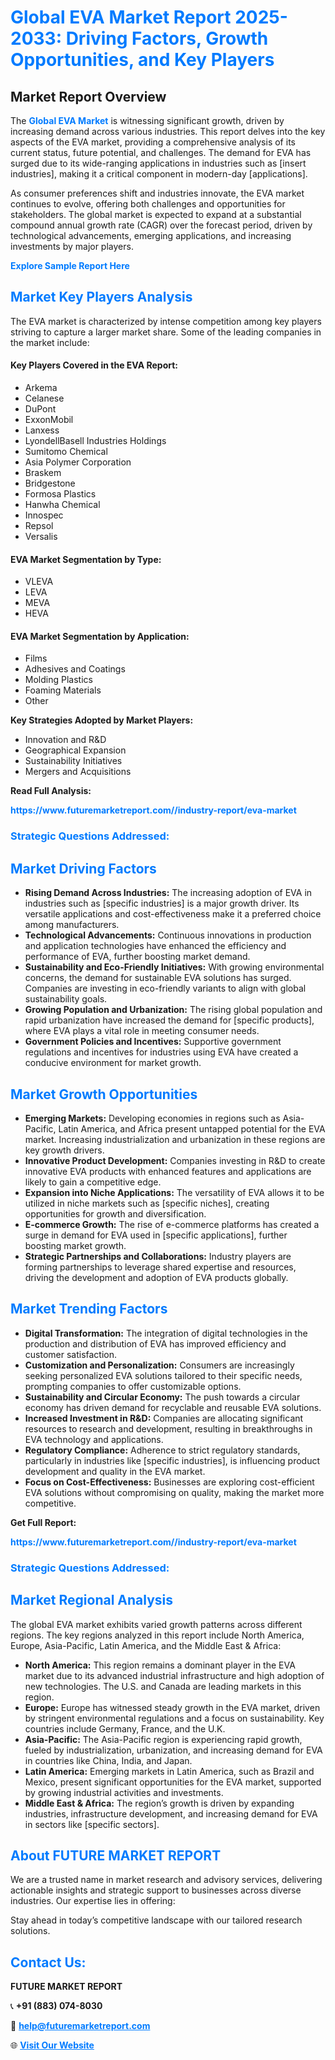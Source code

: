 <h1 style="color: #007BFF;">Global EVA Market Report 2025-2033: Driving Factors, Growth Opportunities, and Key Players</h1>

<section id="overview">
<h2>Market Report Overview</h2>
<p>The <a href="https://www.futuremarketreport.com//industry-report/eva-market" style="color: #007BFF; text-decoration: none;"><strong>Global EVA Market</strong></a> is witnessing significant growth, driven by increasing demand across various industries. This report delves into the key aspects of the EVA market, providing a comprehensive analysis of its current status, future potential, and challenges. The demand for EVA has surged due to its wide-ranging applications in industries such as [insert industries], making it a critical component in modern-day [applications].</p>
<p>As consumer preferences shift and industries innovate, the EVA market continues to evolve, offering both challenges and opportunities for stakeholders. The global market is expected to expand at a substantial compound annual growth rate (CAGR) over the forecast period, driven by technological advancements, emerging applications, and increasing investments by major players.</p>
</section>

<section id="overview">
<p><a href="https://www.futuremarketreport.com//request-sample/reportId=51341" style="color: #007BFF; text-decoration: none;"><strong>Explore Sample Report Here</strong></a></p>
</section>

<section id="key-players">
<h2 style="color: #007BFF;">Market Key Players Analysis</h2>
<p>The EVA market is characterized by intense competition among key players striving to capture a larger market share. Some of the leading companies in the market include:</p>
<h4>Key Players Covered in the EVA Report:</h4>
<ul><li>Arkema</li><li>Celanese</li><li>DuPont</li><li>ExxonMobil</li><li>Lanxess</li><li>LyondellBasell Industries Holdings</li><li>Sumitomo Chemical</li><li>Asia Polymer Corporation</li><li>Braskem</li><li>Bridgestone</li><li>Formosa Plastics</li><li>Hanwha Chemical</li><li>Innospec</li><li>Repsol</li><li>Versalis</li></ul>
<h4>EVA Market Segmentation by Type:</h4>
<ul><li>VLEVA</li><li>LEVA</li><li>MEVA</li><li>HEVA</li></ul>

<h4>EVA Market Segmentation by Application:</h4>
<ul><li>Films</li><li>Adhesives and Coatings</li><li>Molding Plastics</li><li>Foaming Materials</li><li>Other</li></ul>
<p><strong>Key Strategies Adopted by Market Players:</strong></p>
<ul>
<li>Innovation and R&D</li>
<li>Geographical Expansion</li>
<li>Sustainability Initiatives</li>
<li>Mergers and Acquisitions</li>
</ul>
</section>

<section>
<p><strong>Read Full Analysis: </strong></p><a href="https://www.futuremarketreport.com//industry-report/eva-market" style="color: #007BFF; text-decoration: none;"><strong>https://www.futuremarketreport.com//industry-report/eva-market</strong></a>
<h3 style="color: #007BFF;">Strategic Questions Addressed:</h3>
</section>

<section id="driving-factors">
<h2 style="color: #007BFF;">Market Driving Factors</h2>
<ul>
<li><strong>Rising Demand Across Industries:</strong> The increasing adoption of EVA in industries such as [specific industries] is a major growth driver. Its versatile applications and cost-effectiveness make it a preferred choice among manufacturers.</li>
<li><strong>Technological Advancements:</strong> Continuous innovations in production and application technologies have enhanced the efficiency and performance of EVA, further boosting market demand.</li>
<li><strong>Sustainability and Eco-Friendly Initiatives:</strong> With growing environmental concerns, the demand for sustainable EVA solutions has surged. Companies are investing in eco-friendly variants to align with global sustainability goals.</li>
<li><strong>Growing Population and Urbanization:</strong> The rising global population and rapid urbanization have increased the demand for [specific products], where EVA plays a vital role in meeting consumer needs.</li>
<li><strong>Government Policies and Incentives:</strong> Supportive government regulations and incentives for industries using EVA have created a conducive environment for market growth.</li>
</ul>
</section>

<section id="growth-opportunities">
<h2 style="color: #007BFF;">Market Growth Opportunities</h2>
<ul>
<li><strong>Emerging Markets:</strong> Developing economies in regions such as Asia-Pacific, Latin America, and Africa present untapped potential for the EVA market. Increasing industrialization and urbanization in these regions are key growth drivers.</li>
<li><strong>Innovative Product Development:</strong> Companies investing in R&D to create innovative EVA products with enhanced features and applications are likely to gain a competitive edge.</li>
<li><strong>Expansion into Niche Applications:</strong> The versatility of EVA allows it to be utilized in niche markets such as [specific niches], creating opportunities for growth and diversification.</li>
<li><strong>E-commerce Growth:</strong> The rise of e-commerce platforms has created a surge in demand for EVA used in [specific applications], further boosting market growth.</li>
<li><strong>Strategic Partnerships and Collaborations:</strong> Industry players are forming partnerships to leverage shared expertise and resources, driving the development and adoption of EVA products globally.</li>
</ul>
</section>

<section id="trending-factors">
<h2 style="color: #007BFF;">Market Trending Factors</h2>
<ul>
<li><strong>Digital Transformation:</strong> The integration of digital technologies in the production and distribution of EVA has improved efficiency and customer satisfaction.</li>
<li><strong>Customization and Personalization:</strong> Consumers are increasingly seeking personalized EVA solutions tailored to their specific needs, prompting companies to offer customizable options.</li>
<li><strong>Sustainability and Circular Economy:</strong> The push towards a circular economy has driven demand for recyclable and reusable EVA solutions.</li>
<li><strong>Increased Investment in R&D:</strong> Companies are allocating significant resources to research and development, resulting in breakthroughs in EVA technology and applications.</li>
<li><strong>Regulatory Compliance:</strong> Adherence to strict regulatory standards, particularly in industries like [specific industries], is influencing product development and quality in the EVA market.</li>
<li><strong>Focus on Cost-Effectiveness:</strong> Businesses are exploring cost-efficient EVA solutions without compromising on quality, making the market more competitive.</li>
</ul>
</section>

<section>
<p><strong>Get Full Report: </strong></p><a href="https://www.futuremarketreport.com//industry-report/eva-market" style="color: #007BFF; text-decoration: none;"><strong>https://www.futuremarketreport.com//industry-report/eva-market</strong></a>
<h3 style="color: #007BFF;">Strategic Questions Addressed:</h3>
</section>


<section id="regional-analysis">
<h2 style="color: #007BFF;">Market Regional Analysis</h2>
<p>The global EVA market exhibits varied growth patterns across different regions. The key regions analyzed in this report include North America, Europe, Asia-Pacific, Latin America, and the Middle East & Africa:</p>
<ul>
<li><strong>North America:</strong> This region remains a dominant player in the EVA market due to its advanced industrial infrastructure and high adoption of new technologies. The U.S. and Canada are leading markets in this region.</li>
<li><strong>Europe:</strong> Europe has witnessed steady growth in the EVA market, driven by stringent environmental regulations and a focus on sustainability. Key countries include Germany, France, and the U.K.</li>
<li><strong>Asia-Pacific:</strong> The Asia-Pacific region is experiencing rapid growth, fueled by industrialization, urbanization, and increasing demand for EVA in countries like China, India, and Japan.</li>
<li><strong>Latin America:</strong> Emerging markets in Latin America, such as Brazil and Mexico, present significant opportunities for the EVA market, supported by growing industrial activities and investments.</li>
<li><strong>Middle East & Africa:</strong> The region’s growth is driven by expanding industries, infrastructure development, and increasing demand for EVA in sectors like [specific sectors].</li>
</ul>
</section>

<footer>
<h2 style="color: #007BFF;">About FUTURE MARKET REPORT</h2>
<p>We are a trusted name in market research and advisory services, delivering actionable insights and strategic support to businesses across diverse industries. Our expertise lies in offering:</p>

<p>Stay ahead in today’s competitive landscape with our tailored research solutions.</p>

<h2 style="color: #007BFF;">Contact Us:</h2>
<p><strong>FUTURE MARKET REPORT</strong></p>
<p>📞 <strong>+91 (883) 074-8030</strong></p>
<p>📧 <strong><a href="mailto:help@futuremarketreport.com" style="color: #007BFF;">help@futuremarketreport.com</a></strong></p>
<p>🌐 <strong><a href="https://www.futuremarketreport.com/" style="color: #007BFF;">Visit Our Website</a></strong></p>
</footer>